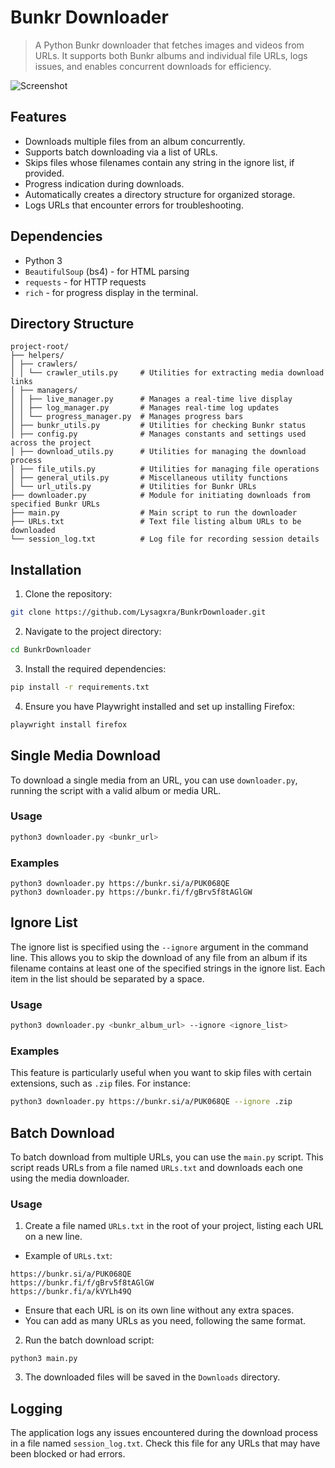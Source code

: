 # Bunkr Downloader

> A Python Bunkr downloader that fetches images and videos from URLs. It supports both Bunkr albums and individual file URLs, logs issues, and enables concurrent downloads for efficiency.

![Screenshot](https://github.com/Lysagxra/BunkrDownloader/blob/3bc786d91f2950fbc1df120b7ebbb6ff90e4e6fd/misc/DemoV2.gif)

## Features

- Downloads multiple files from an album concurrently.
- Supports batch downloading via a list of URLs.
- Skips files whose filenames contain any string in the ignore list, if provided.
- Progress indication during downloads.
- Automatically creates a directory structure for organized storage.
- Logs URLs that encounter errors for troubleshooting.

## Dependencies

- Python 3
- `BeautifulSoup` (bs4) - for HTML parsing
- `requests` - for HTTP requests
- `rich` - for progress display in the terminal.

## Directory Structure

```
project-root/
├── helpers/
│ ├── crawlers/
│ │ └── crawler_utils.py     # Utilities for extracting media download links
│ ├── managers/
│ │ ├── live_manager.py      # Manages a real-time live display
│ │ ├── log_manager.py       # Manages real-time log updates
│ │ └── progress_manager.py  # Manages progress bars
│ ├── bunkr_utils.py         # Utilities for checking Bunkr status
│ ├── config.py              # Manages constants and settings used across the project
│ ├── download_utils.py      # Utilities for managing the download process
│ ├── file_utils.py          # Utilities for managing file operations
│ ├── general_utils.py       # Miscellaneous utility functions
│ └── url_utils.py           # Utilities for Bunkr URLs
├── downloader.py            # Module for initiating downloads from specified Bunkr URLs
├── main.py                  # Main script to run the downloader
├── URLs.txt                 # Text file listing album URLs to be downloaded
└── session_log.txt          # Log file for recording session details
```

## Installation

1. Clone the repository:

```bash
git clone https://github.com/Lysagxra/BunkrDownloader.git
```

2. Navigate to the project directory:

```bash
cd BunkrDownloader
```

3. Install the required dependencies:

```bash
pip install -r requirements.txt
```

4. Ensure you have Playwright installed and set up installing Firefox:

```bash
playwright install firefox
```

## Single Media Download

To download a single media from an URL, you can use `downloader.py`, running the script with a valid album or media URL.

### Usage

```bash
python3 downloader.py <bunkr_url>
```

### Examples

```
python3 downloader.py https://bunkr.si/a/PUK068QE
python3 downloader.py https://bunkr.fi/f/gBrv5f8tAGlGW
```

## Ignore List

The ignore list is specified using the `--ignore` argument in the command line. This allows you to skip the download of any file from an album if its filename contains at least one of the specified strings in the ignore list. Each item in the list should be separated by a space.

### Usage

```bash
python3 downloader.py <bunkr_album_url> --ignore <ignore_list>
```

### Examples

This feature is particularly useful when you want to skip files with certain extensions, such as `.zip` files. For instance:

```bash
python3 downloader.py https://bunkr.si/a/PUK068QE --ignore .zip
```

## Batch Download

To batch download from multiple URLs, you can use the `main.py` script. This script reads URLs from a file named `URLs.txt` and downloads each one using the media downloader.

### Usage

1. Create a file named `URLs.txt` in the root of your project, listing each URL on a new line.

- Example of `URLs.txt`:

```
https://bunkr.si/a/PUK068QE
https://bunkr.fi/f/gBrv5f8tAGlGW
https://bunkr.fi/a/kVYLh49Q
```

- Ensure that each URL is on its own line without any extra spaces.
- You can add as many URLs as you need, following the same format.

2. Run the batch download script:

```
python3 main.py
```

3. The downloaded files will be saved in the `Downloads` directory.

## Logging

The application logs any issues encountered during the download process in a file named `session_log.txt`. Check this file for any URLs that may have been blocked or had errors.
